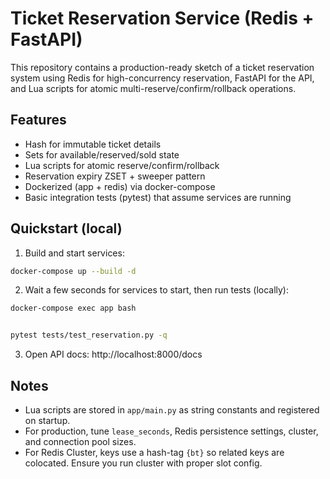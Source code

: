 # Ticket Reservation Service (Redis + FastAPI)

This repository contains a production-ready sketch of a ticket reservation system using Redis for high-concurrency reservation,
FastAPI for the API, and Lua scripts for atomic multi-reserve/confirm/rollback operations.

## Features
- Hash for immutable ticket details
- Sets for available/reserved/sold state
- Lua scripts for atomic reserve/confirm/rollback
- Reservation expiry ZSET + sweeper pattern
- Dockerized (app + redis) via docker-compose
- Basic integration tests (pytest) that assume services are running

## Quickstart (local)
1. Build and start services:
```bash
docker-compose up --build -d
```
2. Wait a few seconds for services to start, then run tests (locally):
```bash
docker-compose exec app bash


pytest tests/test_reservation.py -q
```
3. Open API docs: http://localhost:8000/docs

## Notes
- Lua scripts are stored in `app/main.py` as string constants and registered on startup.
- For production, tune `lease_seconds`, Redis persistence settings, cluster, and connection pool sizes.
- For Redis Cluster, keys use a hash-tag `{bt}` so related keys are colocated. Ensure you run cluster with proper slot config.

